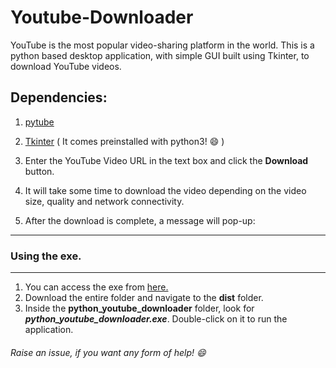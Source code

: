 # Youtube-Downloader
YouTube is the most popular video-sharing platform in the world. This is a python based desktop application, with simple GUI built using Tkinter, to download YouTube videos.
## Dependencies:
1. [pytube](https://pypi.org/project/pytube/)
2. [Tkinter](https://docs.python.org/3/library/tkinter.html) ( It comes preinstalled with python3! :smile: ) 



4. Enter the YouTube Video URL in the text box and click the **Download** button. 
5. It will take some time to download the video depending on the video size, quality and network connectivity. 
6. After the download is complete, a message will pop-up:

********************************************************************
### Using the exe.
********************************************************************

1. You can access the exe from [here.](https://drive.google.com/drive/folders/1IXVDs386gNSZpXsGYfieelWrJ-t5Bpha?usp=sharing)
2. Download the entire folder and navigate to the **dist** folder.
3. Inside the **python_youtube_downloader** folder, look for ***python_youtube_downloader.exe***. Double-click on it to run the application.

###### Raise an issue, if you want any form of help! :smile:
